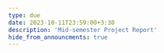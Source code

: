 ```yaml
---
type: due
date: 2023-10-11T23:59:00+3:30
description: 'Mid-semester Project Report'
hide_from_announcments: true
---
```


